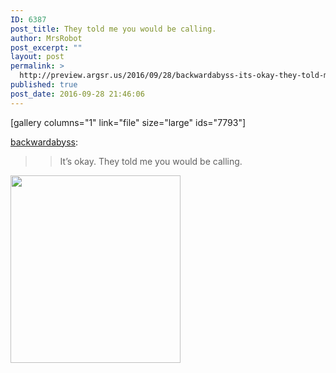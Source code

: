```yaml
---
ID: 6387
post_title: They told me you would be calling.
author: MrsRobot
post_excerpt: ""
layout: post
permalink: >
  http://preview.argsr.us/2016/09/28/backwardabyss-its-okay-they-told-me-you-would/
published: true
post_date: 2016-09-28 21:46:06
---
```

[gallery columns="1" link="file" size="large" ids="7793"]

<a class="tumblr_blog" href="http://backwardabyss.tumblr.com/post/150774646629" target="_blank" rel="noopener">backwardabyss</a>:
<blockquote>
<blockquote>It’s okay. They told me you would be calling.</blockquote>
</blockquote>
<img class="alignnone size-medium wp-image-7793" src="http://45.76.169.35/wp-content/uploads/ExternalLink_tumblr_odwuoeUtuN1u228swo2_500-272x300.png" alt="" width="272" height="300" />